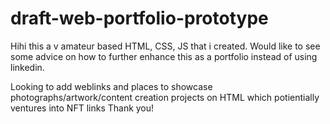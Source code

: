 # draft-web-portfolio-prototype
Hihi this a v amateur based HTML, CSS, JS that i created. Would like to see some advice on how to further enhance this as a portfolio instead of using linkedin.

Looking to add weblinks and places to showcase photographs/artwork/content creation projects on HTML which potientially ventures into NFT links
Thank you!
